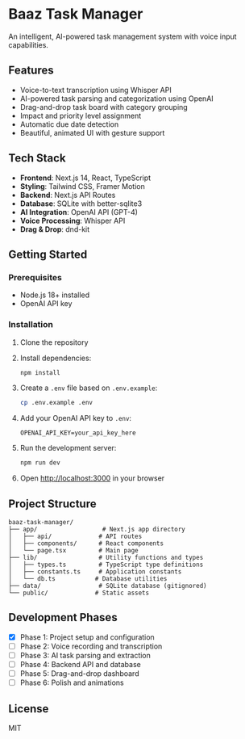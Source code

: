 # Baaz Task Manager

An intelligent, AI-powered task management system with voice input capabilities.

## Features

- Voice-to-text transcription using Whisper API
- AI-powered task parsing and categorization using OpenAI
- Drag-and-drop task board with category grouping
- Impact and priority level assignment
- Automatic due date detection
- Beautiful, animated UI with gesture support

## Tech Stack

- **Frontend**: Next.js 14, React, TypeScript
- **Styling**: Tailwind CSS, Framer Motion
- **Backend**: Next.js API Routes
- **Database**: SQLite with better-sqlite3
- **AI Integration**: OpenAI API (GPT-4)
- **Voice Processing**: Whisper API
- **Drag & Drop**: dnd-kit

## Getting Started

### Prerequisites

- Node.js 18+ installed
- OpenAI API key

### Installation

1. Clone the repository
2. Install dependencies:
   ```bash
   npm install
   ```

3. Create a `.env` file based on `.env.example`:
   ```bash
   cp .env.example .env
   ```

4. Add your OpenAI API key to `.env`:
   ```
   OPENAI_API_KEY=your_api_key_here
   ```

5. Run the development server:
   ```bash
   npm run dev
   ```

6. Open [http://localhost:3000](http://localhost:3000) in your browser

## Project Structure

```
baaz-task-manager/
├── app/                  # Next.js app directory
│   ├── api/             # API routes
│   ├── components/      # React components
│   └── page.tsx         # Main page
├── lib/                 # Utility functions and types
│   ├── types.ts         # TypeScript type definitions
│   ├── constants.ts     # Application constants
│   └── db.ts           # Database utilities
├── data/                # SQLite database (gitignored)
└── public/             # Static assets
```

## Development Phases

- [x] Phase 1: Project setup and configuration
- [ ] Phase 2: Voice recording and transcription
- [ ] Phase 3: AI task parsing and extraction
- [ ] Phase 4: Backend API and database
- [ ] Phase 5: Drag-and-drop dashboard
- [ ] Phase 6: Polish and animations

## License

MIT

